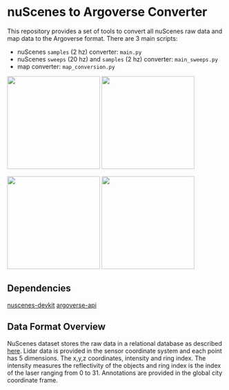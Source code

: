 # nuScenes to Argoverse Converter
This repository provides a set of tools to convert all nuScenes raw data and map data to the Argoverse format. There are 3 main scripts:
- nuScenes `samples` (2 hz) converter: `main.py`
- nuScenes `sweeps` (20 hz) and `samples` (2 hz) converter: `main_sweeps.py`
- map converter: `map_conversion.py`

<p align="left">
  <img src="https://user-images.githubusercontent.com/15787503/96957491-c79e7f00-14c8-11eb-8eaf-32c2b01f4124.gif" height="215">
  <img src="https://user-images.githubusercontent.com/15787503/96957715-63c88600-14c9-11eb-9476-8469c4b2fe17.gif" height="215">
</p>
<p align="left">
  <img src="https://user-images.githubusercontent.com/15787503/96957958-11d43000-14ca-11eb-9b25-e58798d5f318.gif" height="215">
  <img src="https://user-images.githubusercontent.com/15787503/96958977-f585c280-14cc-11eb-8f38-1853e30bd1de.gif" height="215">
</p>

## Dependencies

[nuscenes-devkit](https://github.com/nutonomy/nuscenes-devkit/blob/bccad8f0ee19afd963f41ae36133ae05516a7ed3/docs/installation.md)
[argoverse-api](https://github.com/argoai/argoverse-api#installation)

## Data Format Overview

NuScenes dataset stores the raw data in a relational database as described [here](https://github.com/nutonomy/nuscenes-devkit/blob/bccad8f0ee19afd963f41ae36133ae05516a7ed3/docs/schema_nuscenes.md).
Lidar data is provided in the sensor coordinate system and each point has 5 dimensions. The x,y,z coordinates, intensity and ring index. The intensity measures the reflectivity of the objects and ring index is the index of the laser ranging from 0 to 31.
Annotations are provided in the global city coordinate frame.
